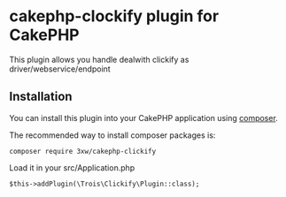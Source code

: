 # cakephp-clockify plugin for CakePHP
This plugin allows you handle dealwith clickify as driver/webservice/endpoint

## Installation

You can install this plugin into your CakePHP application using [composer](http://getcomposer.org).

The recommended way to install composer packages is:

	composer require 3xw/cakephp-clickify

Load it in your src/Application.php

	$this->addPlugin(\Trois\Clickify\Plugin::class);
